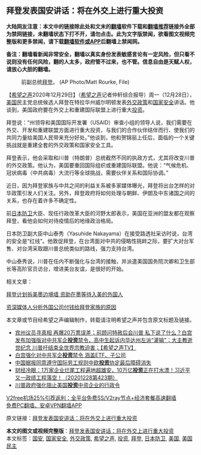  <h2>拜登发表国安讲话：将在外交上进行重大投资</h2> <p class="notice"><b>大陆网友注意：本文中的链接除此处和文末的<a href="https://github.com/bannedbook/fanqiang" >翻墙</a>软件下载和<a href="https://github.com/killgcd/justmysocks/blob/master/README.md">翻墙推荐</a>链接外全部为禁网链接，未翻墙状态下打不开，请勿点击。此为文字版禁闻，欲看图文视频完整版和更多禁闻，请下载<a href="https://github.com/bannedbook/fanqiang">翻墙软件或APP</a>后翻墙上禁闻网。</p><p>备注：翻墙看新闻非常安全，翻墙以真实身份发表敏感言论有一定风险，但只看不说则没有任何风险，翻的人太多，政府管不过来，也不管。信息自由是天赋人权，请放心大胆的翻墙。</b></p>  <div class="entry"> <figure> <p><figcaption>前副总统<a href="https://www.bannedbook.org/bnews/tag/%e6%8b%9c%e7%99%bb/" class="st_tag internal_tag" rel="tag" title="标签 拜登 下的日志">拜登</a>。 (AP Photo/Matt Rourke, File) </figcaption></figure> <p>【<span class='wp_keywordlink_affiliate'><a href="https://www.soundofhope.org" title="希望之声" target="_blank">希望之声</a></span>2020年12月29日】（<a href="https://www.bannedbook.org/bnews/tag/%e5%b8%8c%e6%9c%9b%e4%b9%8b%e5%a3%b0/" class="st_tag internal_tag" rel="tag" title="标签 希望之声 下的日志">希望之声</a>记者仲轩综合报导）周一（12月28日），<a href="https://www.bannedbook.org/bnews/tag/%e7%be%8e%e5%9b%bd/" class="st_tag internal_tag" rel="tag" title="标签 美国 下的日志">美国</a>民主党总统候选人拜登在特拉华州威尔明顿发表<a href="https://www.bannedbook.org/bnews/tag/%e5%a4%96%e4%ba%a4%e6%94%bf%e7%ad%96/" class="st_tag internal_tag" rel="tag" title="标签 外交政策 下的日志">外交政策</a>和<a href="https://www.bannedbook.org/bnews/tag/%e5%9b%bd%e5%ae%b6%e5%ae%89%e5%85%a8/" class="st_tag internal_tag" rel="tag" title="标签 国家安全 下的日志">国家安全</a>讲话。他谈到，美国政府要在外交上和重建国际联盟上进行重大<a href="https://www.bannedbook.org/bnews/tag/%e6%8a%95%e8%b5%84/" class="st_tag internal_tag" rel="tag" title="标签 投资 下的日志">投资</a>。</p> <p>拜登说：“州领导和美国国际开发署（USAID）审查小组的领导人说，我们需要在外交、开发和重建联盟方面进行重大投资，与我们的合作伙伴结伴而行、使我们的共同力量给美国人民带来充分好处。”他谈到，他和贺锦丽上任后，面临的一个关键挑战就是重建全套的外交政策和国家安全工具。</p> <p>拜登表示，他会采取和川普（特朗普）总统截然不同的执政方式，尤其将改变川普的外交政策。他认为，美国要重回国际组织或重建国际联盟。他说：“气候危机、冠状病毒（中共病毒）大流行等全球挑战，需要伙伴关系和国际协调。”</p> <p>近日，因为拜登家族与中共之间的利益关系被多家媒体曝光，拜登将出台怎样的对华政策引发人们关注。另外，拜登政府将如何处理与朝鲜、伊朗及中东诸国之间的关系，也存在着许多不确定性。</p>  <p>前<a href="https://www.bannedbook.org/bnews/tag/%E6%97%A5%E6%9C%AC%E9%98%B2%E5%8D%AB/" class="st_tag internal_tag" rel="tag" title="标签 日本防卫 下的日志">日本防卫</a>大臣、现任行政改革大臣的河野太郎表示，美国在亚洲的盟友都在观察拜登，看他会如何对待疫情后的地缘政治格局。</p> <p>日本防卫副大臣中山泰秀（Yasuhide Nakayama）在接受路透社采访时说，台湾的安全是“红线”。他敦促拜登，在台湾面对中共的侵略性挑衅之际，要扩大对台军售、对台湾采取跟川普总统类似的路线，强力支持台湾。</p> <p>中山泰秀说，川普在任内不断强化与台湾的接触，并派遣美国国务院次卿和卫生部长等高阶官员访台，增进美台友谊，是很好的开始。</p> <p>相关文章：</p>  <p><a href="https://www.soundofhope.org/post/456919">拜登计划拆美墨边境墙 资助在墨等待入美的外国人</a></p> <p><a href="https://www.soundofhope.org/post/456922">资深媒体人分析外国公司付钱给拜登家族的原因</a></p> <p>本文章或节目经希望之声编辑制作，转载请注明希望之声并包含原文标题及链接。</p> <ul class='op-related-articles' title='相关阅读'> <li><a href='https://www.bannedbook.org/bnews/cbnews/20201230/1457417.html' target='_blank'>宾州议员寻真相  再爆20万票误差；前顾问特赦后会川普 私下说了什么？白宫发布加强版对中共军企<b>投资</b>禁令，高中生起诉内华达州左派“灌输”；大主教逝世纪念 川普吁结束全世界宗教迫害；【希望之声TV】</a></li> <li><a href='https://www.bannedbook.org/bnews/taiwannews/20201230/1457379.html' target='_blank'>白宫强化对中共军企<b>投资</b>禁令 涵盖ETF、子公司</a></li> <li><a href='https://www.bannedbook.org/bnews/baitai/20201229/1457239.html' target='_blank'>中国据报同意遵守国际劳工规则中欧<b>投资</b>协定最后障碍消失</a></li> <li><a href='https://www.bannedbook.org/bnews/bannedvideo/20201229/1457075.html' target='_blank'>财经冷眼：1万家企业烂尾工程遍地超雄安，10万亿<b>投资</b>正在打水漂！习近平又一政绩工程落空！（20201228第423期）</a></li> <li><a href='https://www.bannedbook.org/bnews/cnnews/20201229/1457067.html' target='_blank'>川普政府强化阻止美国<b>投资</b>中资企业的行政令</a></li> </ul> <p class="texttj"> <a href="https://www.bannedbook.org/forum23/topic22702.html" target="_blank">V2free机场25%引荐返利：全平台免费SS/V2ray节点+经济套餐高速翻墙</a><br/> <a href="https://github.com/bannedbook/fanqiang/wiki/%E7%A6%81%E9%97%BB%E7%BD%91%E5%AE%89%E5%8D%93%E7%BF%BB%E5%A2%99%E6%96%B0%E9%97%BBAPP" target="_blank">免费PC翻墙、安卓VPN翻墙APP</a></p><p>原文链接：<a class="src_link"  href="https://www.soundofhope.org/post/458491" target="_blank">拜登发表国安讲话：将在外交上进行重大投资</a></p> <a name='sharetosocial'></a>       <div><b>本文的图文或视频完整版</b>：<a href='https://www.bannedbook.org/bnews/comments/20201230/1457469.html'>拜登发表国安讲话：将在外交上进行重大投资</a></div>  </div><!--END ENTRY--> <div class="postfooter"> <div>本文标签：<a href="https://www.bannedbook.org/bnews/tag/%E5%9B%BD%E5%AE%89/" rel="tag">国安</a>, <a href="https://www.bannedbook.org/bnews/tag/%e5%9b%bd%e5%ae%b6%e5%ae%89%e5%85%a8/" rel="tag">国家安全</a>, <a href="https://www.bannedbook.org/bnews/tag/%e5%a4%96%e4%ba%a4%e6%94%bf%e7%ad%96/" rel="tag">外交政策</a>, <a href="https://www.bannedbook.org/bnews/tag/%e5%b8%8c%e6%9c%9b%e4%b9%8b%e5%a3%b0/" rel="tag">希望之声</a>, <a href="https://www.bannedbook.org/bnews/tag/%e6%8a%95%e8%b5%84/" rel="tag">投资</a>, <a href="https://www.bannedbook.org/bnews/tag/%e6%8b%9c%e7%99%bb/" rel="tag">拜登</a>, <a href="https://www.bannedbook.org/bnews/tag/%E6%97%A5%E6%9C%AC%E9%98%B2%E5%8D%AB/" rel="tag">日本防卫</a>, <a href="https://www.bannedbook.org/bnews/tag/%e7%be%8e%e5%9b%bd/" rel="tag">美国</a>, <a href="https://www.bannedbook.org/bnews/tag/%e7%be%8e%e5%9b%bd%e6%b0%91%e4%b8%bb/" rel="tag">美国民主</a></div>  </div><!--END POSTFOOTER--> 